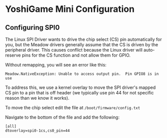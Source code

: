 # YoshiGame Mini Configuration


## Configuring SPI0

The Linux SPI Driver wants to drive the chip select (CS) pin automatically for you, but the Meadow drivers generally assume that the CS is driven by the peripheral driver.  This causes conflict because the Linux driver will auto-reserve pins for the CS function and not allow them for GPIO.

Without remapping, you will see an error like this:

```
Meadow.NativeException: Unable to access output pin.  Pin GPIO8 is in use
```

To address this, we use a kernel overlay to move the SPI driver's mapped CS pin to a pin that is off header (we typically use pin 44 for not specific reason than we know it works).

To move the chip select edit the file at `/boot/firmware/config.txt`

Navigate to the bottom of the file and add the following:

```
[all]
dtoverlay=spi0-1cs,cs0_pin=44
```